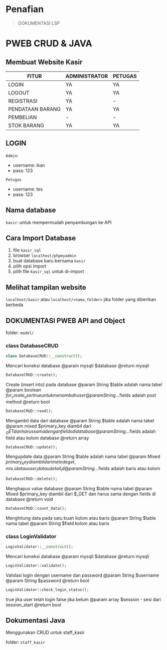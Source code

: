 # Penafian
> DOKUMENTASI LSP

# PWEB CRUD  & JAVA

Membuat Website Kasir
------------



| FITUR  | ADMINISTRATOR  | PETUGAS  |
| ------------ | ------------ | ------------ |
| LOGIN  | YA  | YA  |
| LOGOUT  |  YA | YA  |
| REGISTRASI  | YA  | -  |
| PENDATAAN BARANG  | YA  | YA  |
|  PEMBELIAN | -  | -  |
|  STOK BARANG | YA  | YA  |

## LOGIN
```Admin```: 
- username: ikan
- pass: 123

```Petugas```
- username: tes
- pass: 123

## Nama database
```kasir```: untuk mempermudah penyambungan ke API

## Cara Import Database
1. file ```kasir_sql```
2. browser ```localhost/phpmyadmin```
3. buat database baru bernama ```kasir```
4. pilih opsi import
5. pilih file ```kasir_sql``` untuk di-import

## Melihat tampilan website
```localhost/kasir``` atau ```localhost/<nama_folder>``` jika folder yang diberikan berbeda

## DOKUMENTASI PWEB API and Object

folder: `model/`

### class DatabaseCRUD
```php
class DatabaseCRUD::__construct();
```
Mencari koneksi database
@param mysqli $database
@return mysqli

```php
DatabaseCRUD::create();
```
Create (insert into) pada database
@param String $table adalah nama tabel
@param boolean $for_create_user true untuk menambah user
@param String ...$fields adalah post method
@return bool

```php
DatabaseCRUD::read();
```
Mengambil data dari database
@param String $table adalah nama tabel
@param mixed $primary_key diambil dari $_GET dan harus sama dengan fields di database
@param String ...$fields adalah field atau kolom database
@return array

```php
DatabaseCRUD::update();
```
Mengupdate data
@param String $table adalah nama tabel
@param Mixed $primary_key diambil dari metode get, mis. id atau user_id atau detail_id
@param String ...$fields adalah baris atau kolom

```php
DatabaseCRUD::delete();
```
Menghapus value database
@param String $table nama tabel
@param Mixed $primary_key diambil dari $_GET dan harus sama dengan fields di database
@return void

```php
DatabaseCRUD::count_data();
```
Menghitung data pada satu buah kolom atau baris
@param String $table nama tabel
@param String $field kolom atau baris

### class LoginValidator
```php
LoginValidator::__construct();
```
Mencari koneksi database
@param mysqli $database
@return mysqli

```php
LoginValidator::validate();
```
Validasi login dengan username dan password
@param String $username
@param String $password
@return bool

```php
LoginValidator::check_login_status();
```
true jika user telah login false jika belum
@param array $session - sesi dari session_start
@return bool

## Dokumentasi Java
Menggunakan CRUD untuk staff_kasir

folder: `staff_kasir`
